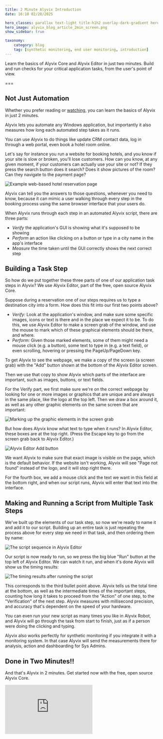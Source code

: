 ```yaml
---
title: 2 Minute Alyvix Introduction
date: 16:10 02/28/2025

hero_classes: parallax text-light title-h1h2 overlay-dark-gradient hero-large
hero_image: alyvix_blog_article_2min_screen.png
show_sidebar: true

taxonomy:
    category: blog
    tag: [synthetic monitoring, end user monitoring, introduction]
---
```


<!--BLOG ABSTRACT-->

Learn the basics of Alyvix Core and Alyvix Editor in just two minutes.  Build and run checks for your critical application tasks, from the user's point of view.

===

<!--BLOG ARTICLE-->

## Not Just Automation

Whether you prefer reading or [watching](https://youtu.be/42aKU7L5QYc), you can learn the basics of Alyvix in just 2 minutes.

Alyvix lets you automate any Windows application, but importantly it also measures how long each automated step takes as it runs.

You can use Alyvix to do things like update CRM contact data, log in through a web portal, even book a hotel room online.

Let's say for instance you run a website for booking hotels, and you know if your site is slow or broken, you'll lose customers. How can you know, at any given moment, if your customers can actually use your site or not?  If they press the search button does it search? Does it show pictures of the room? Can they navigate to the payment page?

![Example web-based hotel reservation page](alyvix_blog_article_2min_screen01.png)

Alyvix can tell you the answers to those questions, whenever you need to know, because it can mimic a user walking through every step in the booking process using the same browser interface that your users do. 

When Alyvix runs through each step in an automated Alyvix script, there are three parts:

* *Verify* the application's GUI is showing what it's supposed to be showing
* *Perform* an action like clicking on a button or type in a city name in the app's interface
* *Measure* the time taken until the GUI correctly shows the next correct step


## Building a Task Step

So how do we put together these three parts of one of our application task steps in Alyvix? We use Alyvix Editor, part of the free, open source Alyvix Core.

Suppose during a reservation one of our steps requires us to type a destination city into a form. How does this fit into our first two points above?

* *Verify:* Look at the application's window, and make sure some specific images, icons or text is there and in the place we expect it to be.  To do this, we use Alyvix Editor to make a screen grab of the window, and use the mouse to mark which of these graphical elements should be there, and where.
* *Perform:* Given those marked elements, some of them might need a mouse click (e.g. a button), some text to type in (e.g. a text field), or even scrolling, hovering or pressing the PageUp/PageDown key.

To get Alyvix to see the webpage, we make a copy of the screen (a screen grab) with the "Add" button shown at the bottom of the Alyvix Editor screen.

Then we use that copy to show Alyvix which parts of the interface are important, such as images, buttons, or text fields. 

For the Verify part, we first make sure we're on the correct webpage by looking for one or more images or graphics that are unique and are always in the same place, like the logo at the top left.  Then we draw a box around it, as well as any other graphic elements on the same screen that are important:

![Marking up the graphic elements in the screen grab](alyvix_blog_article_2min_screen02.png)

But how does Alyvix know what text to type when it runs? In Alyvix Editor, these boxes are at the top right. (Press the Escape key to go from the screen grab back to Alyvix Editor.)

![Alyvix Editor Add button](alyvix_blog_article_2min_screen03.png)

We want Alyvix to make sure that exact image is visible on the page, which is the default behavior. If the website isn't working, Alyvix will see "Page not found" instead of the logo, and it will stop right there.

For the fourth box, we add a mouse click and the text we want in this field at the bottom right, and when our script runs, Alyvix will enter that text into the interface. 


## Making and Running a Script from Multiple Task Steps

We've built up the elements of our task step, so now we're ready to name it and add it to our script.  Building up an entire task is just repeating the process above for every step we need in that task, and then ordering them by name:

![The script sequence in Alyvix Editor](alyvix_blog_article_2min_screen04.png)

Our script is now ready to run, so we press the big blue "Run" button at the top left of Alyvix Editor.  We can watch it run, and when it's done Alyvix will show us the timing results:

![The timing results after running the script](alyvix_blog_article_2min_screen05.png)

This corresponds to the third bullet point above.  Alyvix tells us the total time at the bottom, as well as the intermediate times of the important steps, counting how long it takes to proceed from the "Action" of one step, to the "Verification" of the next step.  Alyvix measures with millisecond precision, and accuracy that's dependent on the speed of your hardware. 

You can even run your new script as many times you like in Alyvix Robot, and Alyvix will go through the task from start to finish, just as if a person were doing the clicking and typing.

Alyvix also works perfectly for synthetic monitoring if you integrate it with a monitoring system. In that case Alyvix will send the measurements there for analysis, action and dashboarding for Sys Admins.

## Done in Two Minutes!!

And that's Alyvix in 2 minutes. Get started now with the free, open source Alyvix Core.

<iframe width="288" height="162" src="https://www.youtube.com/embed/42aKU7L5QYc?color=white&rel=0" frameborder="0" allow="accelerometer; autoplay; encrypted-media; gyroscope; picture-in-picture" allowfullscreen></iframe>
